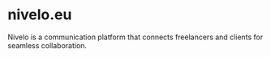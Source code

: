 # nivelo.eu
 Nivelo is a communication platform that connects freelancers and clients for seamless collaboration.
